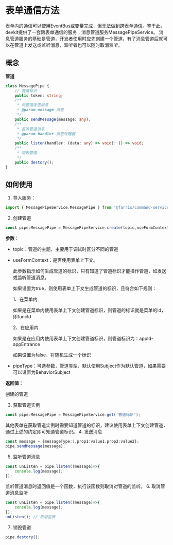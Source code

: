 # 表单通信方法

表单内的通信可以使用EventBus或变量完成，但无法做到跨表单通信。鉴于此，devkit提供了一套跨表单通信的服务：消息管道服务MessagePipeService。
消息管道服务的基础是管道，开发者使用时应先创建一个管道，有了消息管道后就可以在管道上发送或监听消息，监听者也可以随时取消监听。

## 概念

**管道**

```typescript
class MessagePipe {
    // 管道标识
    public token: string;
    /**
     * 向管道发送消息
     * @param message 消息
     */
    public sendMessage(message: any);
    /**
     * 监听管道消息
     * @param handler 消息处理器
     */
    public listen(handler: (data: any) => void): () => void;
    /**
     * 销毁管道
     */
    public destory();
}
```

## 如何使用

1. 导入服务：
```typescript
import { MessagePipeService,MessagePipe } from '@farris/command-services';
```
2. 创建管道
```typescript
const pipe:MessagePipe = MessagePipeService.create(topic,useFormContext,pipeType);
```
**参数**：

- topic：管道的主题，主要用于调试时区分不同的管道

- useFormContext：是否使用表单上下文。

  此参数指示如何生成管道的标识，只有知道了管道标识才能操作管道，如发送或监听管道消息。

  如果设置为true，则使用表单上下文生成管道的标识，且符合如下规则：

  1、在菜单内

  如果是在菜单内使用表单上下文创建管道标识，则管道的标识就是菜单的Id，即funcId

  2、在应用内

  如果是在应用内使用表单上下文创建管道标识，则管道标识为：appId-appEntrance

  如果设置为false，将随机生成一个标识

- pipeType：可选参数，管道类型，默认使用Subject作为默认管道，如果需要可以设置为BehaviorSubject

**返回值**：

创建的管道

3. 获取管道实例
```typescript
const pipe:MessagePipe = MessagePipeService.get('管道标识');
```
其他表单在获取管道实例时需要知道管道的标识，建议使用表单上下文创建管道，通过上述的约定即可知道管道标识。
4. 发送消息
```typescript
const message = {messageType:1,prop1:value1,prop2:value2};
pipe.sendMessage(message);
```
5. 监听管道消息
```typescript
const unListen = pipe.listen((message)=>{
	console.log(message);
});
```
监听管道消息时返回值是一个函数，执行该函数则取消对管道的监听。
6. 取消管道消息监听
```typescript
const unListen = pipe.listen((message)=>{
	console.log(message);
});
unListen(); // 取消监听
```
7. 销毁管道
```typescript
pipe.destory();
```



